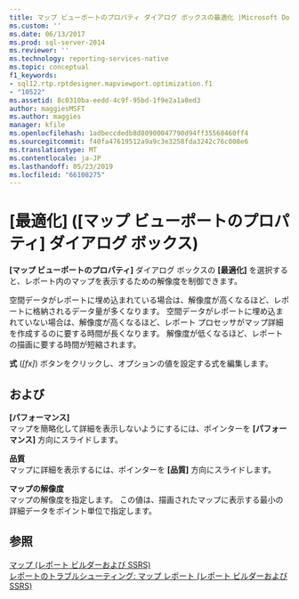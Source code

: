 ```yaml
---
title: マップ ビューポートのプロパティ ダイアログ ボックスの最適化 |Microsoft Docs
ms.custom: ''
ms.date: 06/13/2017
ms.prod: sql-server-2014
ms.reviewer: ''
ms.technology: reporting-services-native
ms.topic: conceptual
f1_keywords:
- sql12.rtp.rptdesigner.mapviewport.optimization.f1
- "10522"
ms.assetid: 8c0310ba-eedd-4c9f-95bd-1f9e2a1a8ed3
author: maggiesMSFT
ms.author: maggies
manager: kfile
ms.openlocfilehash: 1adbeccdedb8d80900047790d94ff35568460ff4
ms.sourcegitcommit: f40fa47619512a9a9c3e3258fda3242c76c008e6
ms.translationtype: MT
ms.contentlocale: ja-JP
ms.lasthandoff: 05/23/2019
ms.locfileid: "66108275"
---
```

# <a name="map-viewport-properties-dialog-box-optimization"></a>[最適化] ([マップ ビューポートのプロパティ] ダイアログ ボックス)
  **[マップ ビューポートのプロパティ]** ダイアログ ボックスの **[最適化]** を選択すると、レポート内のマップを表示するための解像度を制御できます。  
  
 空間データがレポートに埋め込まれている場合は、解像度が高くなるほど、レポートに格納されるデータ量が多くなります。 空間データがレポートに埋め込まれていない場合は、解像度が高くなるほど、レポート プロセッサがマップ詳細を作成するのに要する時間が長くなります。 解像度が低くなるほど、レポートの描画に要する時間が短縮されます。  
  
 **式** (*[fx]*) ボタンをクリックし、オプションの値を設定する式を編集します。  
  
## <a name="options"></a>および  
 **[パフォーマンス]**  
 マップを簡略化して詳細を表示しないようにするには、ポインターを **[パフォーマンス]** 方向にスライドします。  
  
 **品質**  
 マップに詳細を表示するには、ポインターを **[品質]** 方向にスライドします。  
  
 **マップの解像度**  
 マップの解像度を指定します。 この値は、描画されたマップに表示する最小の詳細データをポイント単位で指定します。  
  
## <a name="see-also"></a>参照  
 [マップ &#40;レポート ビルダーおよび SSRS&#41;](report-design/maps-report-builder-and-ssrs.md)   
 [レポートのトラブルシューティング: マップ レポート &#40;レポート ビルダーおよび SSRS&#41;](report-design/troubleshoot-reports-map-reports-report-builder-and-ssrs.md)  
  
  
